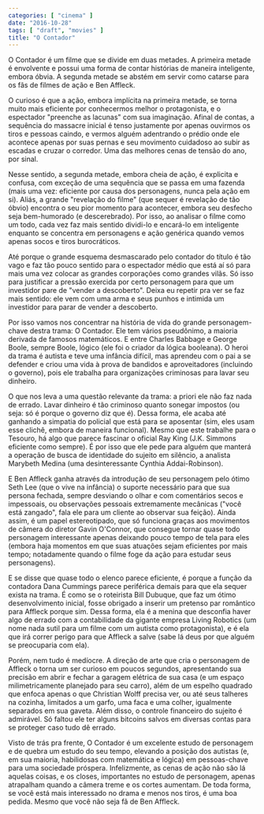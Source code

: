 ```yaml
---
categories: [ "cinema" ]
date: "2016-10-28"
tags: [ "draft", "movies" ]
title: "O Contador"
---
```

O Contador é um filme que se divide em duas metades. A primeira metade é
envolvente e possui uma forma de contar histórias de maneira inteligente,
embora óbvia. A segunda metade se abstém em servir como catarse para
os fãs de filmes de ação e Ben Affleck.

O curioso é que a ação, embora implícita na primeira metade, se torna
muito mais eficiente por conhecermos melhor o protagonista, e o espectador
"preenche as lacunas" com sua imaginação. Afinal de contas, a sequência
do massacre inicial é tenso justamente por apenas ouvirmos os tiros e
pessoas caindo, e vermos alguém adentrando o prédio onde ele acontece
apenas por suas pernas e seu movimento cuidadoso ao subir as escadas e
cruzar o corredor. Uma das melhores cenas de tensão do ano, por sinal.

Nesse sentido, a segunda metade, embora cheia de ação, é explicita
e confusa, com exceção de uma sequência que se passa em uma fazenda
(mais uma vez: eficiente por causa dos personagens, nunca pela ação em
si). Aliás, a grande "revelação do filme" (que sequer é revelação
de tão óbvio) encontra o seu pior momento para acontecer, embora seu
desfecho seja bem-humorado (e descerebrado). Por isso, ao analisar o
filme como um todo, cada vez faz mais sentido dividi-lo e encará-lo
em inteligente enquanto se concentra em personagens e ação genérica
quando vemos apenas socos e tiros burocráticos.

Até porque o grande esquema desmascarado pelo contador do título é
tão vago e faz tão pouco sentido para o espectador médio que está
aí só para mais uma vez colocar as grandes corporações como grandes
vilãs. Só isso para justificar a pressão exercida por certo personagem
para que um investidor pare de "vender a descoberto". Deixa eu repetir
pra ver se faz mais sentido: ele vem com uma arma e seus punhos e intimida
um investidor para parar de vender a descoberto.

Por isso vamos nos concentrar na história de vida do grande
personagem-chave destra trama: O Contador. Ele tem vários pseudônimo, a
maioria derivada de famosos matemáticos. E entre Charles Babbage e George
Boole, sempre Boole, lógico (ele foi o criador da lógica booleana). O
heroi da trama é autista e teve uma infância difícil, mas aprendeu com
o pai a se defender e criou uma vida à prova de bandidos e aproveitadores
(incluindo o governo), pois ele trabalha para organizações criminosas
para lavar seu dinheiro.

O que nos leva a uma questão relevante da trama: a priori ele não faz
nada de errado. Lavar dinheiro é tão criminoso quanto sonegar impostos
(ou seja: só é porque o governo diz que é). Dessa forma, ele acaba
até ganhando a simpatia do policial que está para se aposentar (sim,
eles usam esse clichê, embora de maneira funcional). Mesmo que este
trabalhe para o Tesouro, há algo que parece fascinar o oficial Ray King
(J.K. Simmons eficiente como sempre). É por isso que ele pede para
alguém que manterá a operação de busca de identidade do sujeito
em silêncio, a analista Marybeth Medina (uma desinteressante Cynthia
Addai-Robinson).

E Ben Affleck ganha através da introdução de seu personagem pelo
ótimo Seth Lee (que o vive na infância) o suporte necessário para que
sua persona fechada, sempre desviando o olhar e com comentários secos
e impessoais, ou observações pessoais extremamente mecânicas ("você
está zangado", fala ele para um cliente ao observar sua feição). Ainda
assim, é um papel estereotipado, que só funciona graças aos movimentos
de câmera do diretor Gavin O'Connor, que consegue tornar quase todo
personagem interessante apenas deixando pouco tempo de tela para eles
(embora haja momentos em que suas atuações sejam eficientes por mais
tempo; notadamente quando o filme foge da ação para estudar seus
personagens).

E se disse que quase todo o elenco parece eficiente, é porque a
função da contadora Dana Cummings parece periférica demais para que
ela sequer exista na trama. É como se o roteirista Bill Dubuque, que faz
um ótimo desenvolvimento inicial, fosse obrigado a inserir um pretenso
par romântico para Affleck porque sim. Dessa forma, ela é a menina que
desconfia haver algo de errado com a contabilidade da gigante empresa
Living Robotics (um nome nada sutil para um filme com um autista como
protagonista), e é ela que irá correr perigo para que Affleck a salve
(sabe lá deus por que alguém se preocuparia com ela).

Porém, nem tudo é medíocre. A direção de arte que cria o personagem
de Affleck o torna um ser curioso em poucos segundos, apresentando
sua precisão em abrir e fechar a garagem elétrica de sua casa (e um
espaço milimetricamente planejado para seu carro), além de um espelho
quadrado que enfoca apenas o que Christian Wolff precisa ver, ou até
seus talheres na cozinha, limitados a um garfo, uma faca e uma colher,
igualmente separados em sua gaveta. Além disso, o controle financeiro
do sujeito é admirável. Só faltou ele ter alguns bitcoins salvos em
diversas contas para se proteger caso tudo dê errado.

Visto de trás pra frente, O Contador é um excelente estudo de personagem
e de quebra um estudo do seu tempo, elevando a posição dos autistas (e,
em sua maioria, habilidosas com matemática e lógica) em pessoas-chave
para uma sociedade próspera. Infelizmente, as cenas de ação não são
lá aquelas coisas, e os closes, importantes no estudo de personagem,
apenas atrapalham quando a câmera treme e os cortes aumentam. De toda
forma, se você está mais interessado no drama e menos nos tiros,
é uma boa pedida. Mesmo que você não seja fã de Ben Affleck.
